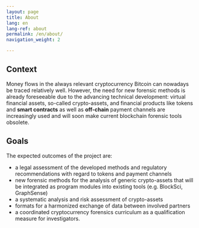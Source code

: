 ```yaml
---
layout: page
title: About
lang: en
lang-ref: about
permalink: /en/about/
navigation_weight: 2

---
```


<div class="row">
	<div class="col s12 m12 l12">
		<div class = "card-panel">
		  <h2>
		  	Context
		  </h2>
      Money flows in the always relevant cryptocurrency Bitcoin can nowadays be traced relatively well. However, the need for new forensic methods is already foreseeable due to the advancing technical development: virtual financial assets, so-called crypto-assets, and financial products like tokens and <b>smart contracts</b> as well as <b>off-chain</b> payment channels are increasingly used and will soon make current blockchain forensic tools obsolete. 
	    </div>
	</div>
</div>
<div class="row">
	<div class="col s12 m12 l12">
		<div class = "card-panel">
		  <h2>Goals</h2>
          The expected outcomes of the project are: 
          <ul>
            <li>
              a legal assessment of the developed methods and regulatory recommendations with regard to tokens and payment channels
            </li>
            <li>
              new forensic methods for the analysis of generic crypto-assets that will be integrated as program modules into existing tools (e.g. BlockSci, GraphSense)
            </li>
            <li>
              a systematic analysis and risk assessment of crypto-assets
            </li>
            <li>
              formats for a harmonized exchange of data between involved partners
            </li>
            <li>
              a coordinated cryptocurrency forensics curriculum as a qualification measure for investigators.
            </li>
          </ul>
	    </div>
	</div>
</div>

